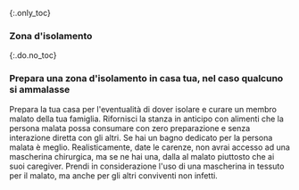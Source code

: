 {:.only_toc}
### Zona d'isolamento

{:.do.no_toc}
### Prepara una zona d'isolamento in casa tua, nel caso qualcuno si ammalasse

Prepara la tua casa per l'eventualità di dover isolare e curare un membro malato della tua famiglia. Rifornisci la stanza in anticipo con alimenti che la persona malata possa consumare con zero preparazione e senza interazione diretta con gli altri. Se hai un bagno dedicato per la persona malata è meglio. Realisticamente, date le carenze, non avrai accesso ad una mascherina chirurgica, ma se ne hai una, dalla al malato piuttosto che ai suoi caregiver. Prendi in considerazione l'uso di una mascherina in tessuto per il malato, ma anche per gli altri conviventi non infetti.
